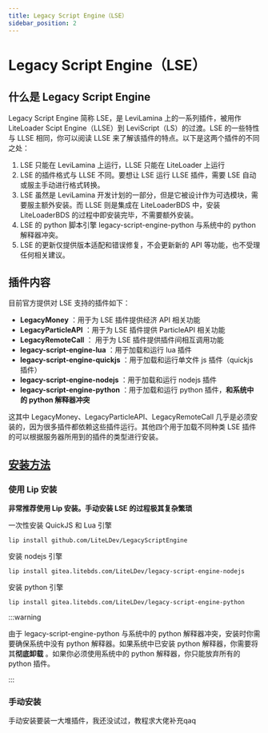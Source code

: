 ```yaml
---
title: Legacy Script Engine（LSE）
sidebar_position: 2
---
```


# Legacy Script Engine（LSE）

## 什么是 Legacy Script Engine

Legacy Script Engine 简称 LSE，是 LeviLamina 上的一系列插件，被用作 LiteLoader Scipt Engine（LLSE）到 LeviScript（LS）的过渡。LSE 的一些特性与 LLSE 相同，你可以阅读 LLSE 来了解该插件的特点。以下是这两个插件的不同之处：
1. LSE 只能在 LeviLamina 上运行，LLSE 只能在 LiteLoader 上运行
2. LSE 的插件格式与 LLSE 不同。要想让 LSE 运行 LLSE 插件，需要 LSE 自动或服主手动进行格式转换。
3. LSE 虽然是 LeviLamina 开发计划的一部分，但是它被设计作为可选模块，需要服主额外安装。而 LLSE 则是集成在 LiteLoaderBDS 中，安装 LiteLoaderBDS 的过程中即安装完毕，不需要额外安装。
4. LSE 的 python 脚本引擎 legacy-script-engine-python 与系统中的 python 解释器冲突。
5. LSE 的更新仅提供版本适配和错误修复，不会更新新的 API 等功能，也不受理任何相关建议。

## 插件内容

目前官方提供对 LSE 支持的插件如下：
- **LegacyMoney** ：用于为 LSE 插件提供经济 API 相关功能
- **LegacyParticleAPI** ：用于为 LSE 插件提供 ParticleAPI 相关功能
- **LegacyRemoteCall** ： 用于为 LSE 插件提供插件间相互调用功能
- **legacy-script-engine-lua** ：用于加载和运行 lua 插件
- **legacy-script-engine-quickjs** ：用于加载和运行单文件 js 插件（quickjs 插件）
- **legacy-script-engine-nodejs** ：用于加载和运行 nodejs 插件
- **legacy-script-engine-python** ：用于加载和运行 python 插件，**和系统中的 python 解释器冲突**

这其中 LegacyMoney、LegacyParticleAPI、LegacyRemoteCall 几乎是必须安装的，因为很多插件都依赖这些插件运行。其他四个用于加载不同种类 LSE 插件的可以根据服务器所用到的插件的类型进行安装。

## [安装方法](https://lse.liteldev.com/zh/)

### 使用 Lip 安装

**非常推荐使用 Lip 安装。手动安装 LSE 的过程极其复杂繁琐**

一次性安装 QuickJS 和 Lua 引擎
```shell
lip install github.com/LiteLDev/LegacyScriptEngine
```

安装 nodejs 引擎
```shell
lip install gitea.litebds.com/LiteLDev/legacy-script-engine-nodejs
```

安装 python 引擎
```shell
lip install gitea.litebds.com/LiteLDev/legacy-script-engine-python
```
:::warning

由于 legacy-script-engine-python 与系统中的 python 解释器冲突，安装时你需要确保系统中没有 python 解释器。如果系统中已安装 python 解释器，你需要将其**彻底卸载** 。如果你必须使用系统中的 python 解释器，你只能放弃所有的 python 插件。

:::

### 手动安装

手动安装要装一大堆插件，我还没试过，教程求大佬补充qaq
